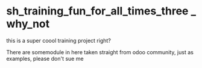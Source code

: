 # sh_training_fun_for_all_times_three _ why_not
this is a super coool training project right?

There are somemodule in here taken straight from odoo community, just as examples, please don't sue me
